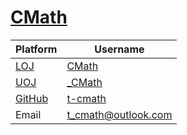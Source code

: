 # [CMath](http://cmath.cc)

| Platform                      | Username                                    |
| ----------------------------- | ------------------------------------------- |
| [LOJ](loj.ac)                 | [CMath](https://loj.ac/user/17583)          |
| [UOJ](uoj.ac)                 | [_CMath](http://uoj.ac/user/profile/_CMath) |
| [GitHub](https://github.com/) | [t-cmath](https://github.com/t-cmath)       |
| Email                         | t_cmath@outlook.com                         |
